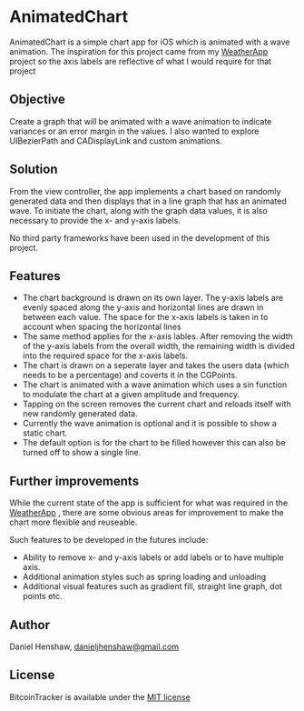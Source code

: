 # AnimatedChart

AnimatedChart is a simple chart app for iOS which is animated with a wave animation. The inspiration for this project came from my [WeatherApp](https://github.com/danhenshaw/WeatherApp_V2) project so the axis labels are reflective of what I would require for that project


## Objective

Create a graph that will be animated with a wave animation to indicate variances or an error margin in the values. I also wanted to explore UIBezierPath and CADisplayLink and custom animations.


## Solution

From the view controller, the app implements a chart based on randomly generated data and then displays that in a line graph that has an animated wave. To initiate the chart, along with the graph data values, it is also necessary to provide the x- and y-axis labels.

No third party frameworks have been used in the development of this project. 


## Features

- The chart background is drawn on its own layer. The y-axis labels are evenly spaced along the y-axis and horizontal lines are drawn in between each value. The space for the x-axis labels is taken in to account when spacing the horizontal lines
-  The same method applies for the x-axis lables. After removing the width of the y-axis labels from the overall width, the remaining width is divided into the required space for the x-axis labels. 
- The chart is drawn on a seperate layer and takes the users data (which needs to be a percentage) and coverts it in the CGPoints.
- The chart is animated with a wave animation which uses a sin function to modulate the chart at a given amplitude and frequency.
- Tapping on the screen removes the current chart and reloads itself with new randomly generated data.
- Currently the wave animation is optional and it is possible to show a static chart.
- The default option is for the chart to be filled however this can also be turned off to show a single line.


## Further improvements

While the current state of the app is sufficient for what was required in the [WeatherApp](https://github.com/danhenshaw/WeatherApp_V2) , there are some obvious areas for improvement to make the chart more flexible and reuseable. 

Such features to be developed in the futures include:

- Ability to remove x- and y-axis labels or add labels or to have multiple axis.
- Additional animation styles such as spring loading and unloading
- Additional visual features such as gradient fill, straight line graph, dot points etc.


## Author

Daniel Henshaw, danieljhenshaw@gmail.com


## License

BitcoinTracker is available under the [MIT license](https://opensource.org/licenses/MIT)
